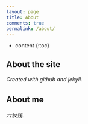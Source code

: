 ```yaml
---
layout: page
title: About
comments: true
permalink: /about/
---
```


* content
{:toc}

## About the site

###### Created with github and jekyll. 

## About me

###### 六纹钱.

